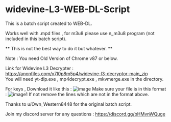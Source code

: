 # widevine-L3-WEB-DL-Script
This is a batch script created to WEB-DL.

Works well with .mpd files , for m3u8 please use n_m3u8 program (not included in this batch script).

** This is not the best way to do it but whatever. **

Note : You need Old Version of Chrome v87 or below.  

Link for Widevine L3 Decrypter : https://anonfiles.com/x7I0p8m5p4/widevine-l3-decryptor-main_zip  
You will need yt-dlp.exe , mp4decrypt.exe , mkvmerge.exe in the directory. 

For keys , Download it like this : ![image](https://i.imgur.com/MruIE1C.png)
Make sure your file is in this format : ![image1](https://i.imgur.com/2ix3SNW.png)
If not remove the lines which are not in the format above.

Thanks to u/Own_Western8448 for the original batch script.  

Join my discord server for any questions : https://discord.gg/bHMvnWQuge
